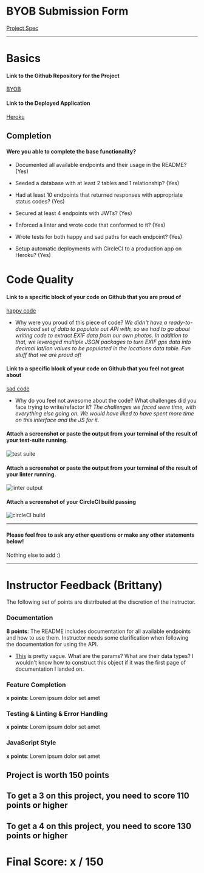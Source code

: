 # BYOB Submission Form

[Project Spec](http://frontend.turing.io/projects/build-your-own-backend.html)

------

# Basics

#### Link to the Github Repository for the Project
[BYOB](https://github.com/the-oem/byob)

#### Link to the Deployed Application
[Heroku](https://fotofinder.herokuapp.com/)


## Completion

#### Were you able to complete the base functionality?

* Documented all available endpoints and their usage in the README?
(Yes)

* Seeded a database with at least 2 tables and 1 relationship?
(Yes)

* Had at least 10 endpoints that returned responses with appropriate status codes?
(Yes)

* Secured at least 4 endpoints with JWTs?
(Yes)

* Enforced a linter and wrote code that conformed to it?
(Yes)

* Wrote tests for both happy and sad paths for each endpoint?
(Yes)

* Setup automatic deployments with CircleCI to a production app on Heroku?
(Yes)

# Code Quality

#### Link to a specific block of your code on Github that you are proud of
[happy code](https://github.com/the-oem/byob/blob/master/utils/data/exifMiner.js)

* Why were you proud of this piece of code?
_We didn't have a ready-to-download set of data to populate out API with, so we had to go about writing code to
extract EXIF data from our own photos. In addition to that, we leveraged multiple JSON packages to turn
EXIF gps data into decimal lat/lon values to be populated in the locations data table. Fun stuff that we are proud of!_

#### Link to a specific block of your code on Github that you feel not great about
[sad code](https://github.com/the-oem/byob/blob/master/src/Client/scripts.js)

* Why do you feel not awesome about the code? What challenges did you face trying to write/refactor it?
_The challenges we faced were time, with everything else going on. We would have liked to have spent
more time on this interface and the JS for it._

#### Attach a screenshot or paste the output from your terminal of the result of your test-suite running.

![test suite](https://the-oem.github.io/assets/byob/tests-passing.png)

#### Attach a screenshot or paste the output from your terminal of the result of your linter running.

![linter output](https://the-oem.github.io/assets/byob/linter-passing.png)

#### Attach a screenshot of your CircleCI build passing

![circleCI build](https://the-oem.github.io/assets/byob/circle-ci-passing.png)

-----

#### Please feel free to ask any other questions or make any other statements below!

Nothing else to add :)

-----


# Instructor Feedback (Brittany)

The following set of points are distributed at the discretion of the instructor.

### Documentation

**8 points**: The README includes documentation for all available endpoints and how to use them. Instructor needs some clarification when following the documentation for using the API.

* [This](https://github.com/the-oem/byob/blob/master/docs/POST_locations.md#parameters) is pretty vague. What are the params? What are their data types? I wouldn't know how to construct this object if it was the first page of documentation I landed on.

### Feature Completion

**x points**: Lorem ipsum dolor set amet

### Testing & Linting & Error Handling

**x points**: Lorem ipsum dolor set amet

### JavaScript Style

**x points**: Lorem ipsum dolor set amet


## Project is worth 150 points

## To get a 3 on this project, you need to score 110 points or higher
## To get a 4 on this project, you need to score 130 points or higher

# Final Score: x / 150
